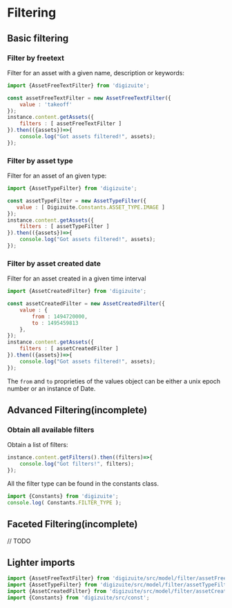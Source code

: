 # Filtering

## Basic filtering

### Filter by freetext
Filter for an asset with a given name, description or keywords:
```js
import {AssetFreeTextFilter} from 'digizuite';

const assetFreeTextFilter = new AssetFreeTextFilter({
    value : 'takeoff'
});
instance.content.getAssets({
    filters : [ assetFreeTextFilter ]
}).then(({assets})=>{
    console.log("Got assets filtered!", assets);
});
```

### Filter by asset type 
Filter for an asset of an given type:
```js
import {AssetTypeFilter} from 'digizuite';

const assetTypeFilter = new AssetTypeFilter({
   value : [ Digizuite.Constants.ASSET_TYPE.IMAGE ]
});
instance.content.getAssets({
    filters : [ assetTypeFilter ]
}).then(({assets})=>{
    console.log("Got assets filtered!", assets);
});
```

### Filter by asset created date
Filter for an asset created in a given time interval
```js
import {AssetCreatedFilter} from 'digizuite';

const assetCreatedFilter = new AssetCreatedFilter({
    value : {
    	from : 1494720000,
        to : 1495459813
    },
});
instance.content.getAssets({
    filters : [ assetCreatedFilter ]
}).then(({assets})=>{
    console.log("Got assets filtered!", assets);
});
```

The ```from``` and ```to``` proprieties of the values object can be either 
a unix epoch number or an instance of Date.

## Advanced Filtering(incomplete)

### Obtain all available filters
Obtain a list of filters: 
```js
instance.content.getFilters().then((filters)=>{
    console.log("Got filters!", filters);
});
```

All the filter type can be found in the constants class.
```js
import {Constants} from 'digizuite';
console.log( Constants.FILTER_TYPE );
``` 

## Faceted Filtering(incomplete)
// TODO

## Lighter imports
```js
import {AssetFreeTextFilter} from 'digizuite/src/model/filter/assetFreeTextFilter'
import {AssetTypeFilter} from 'digizuite/src/model/filter/assetTypeFilter'
import {AssetCreatedFilter} from 'digizuite/src/model/filter/assetCreatedFilter'
import {Constants} from 'digizuite/src/const';
```
